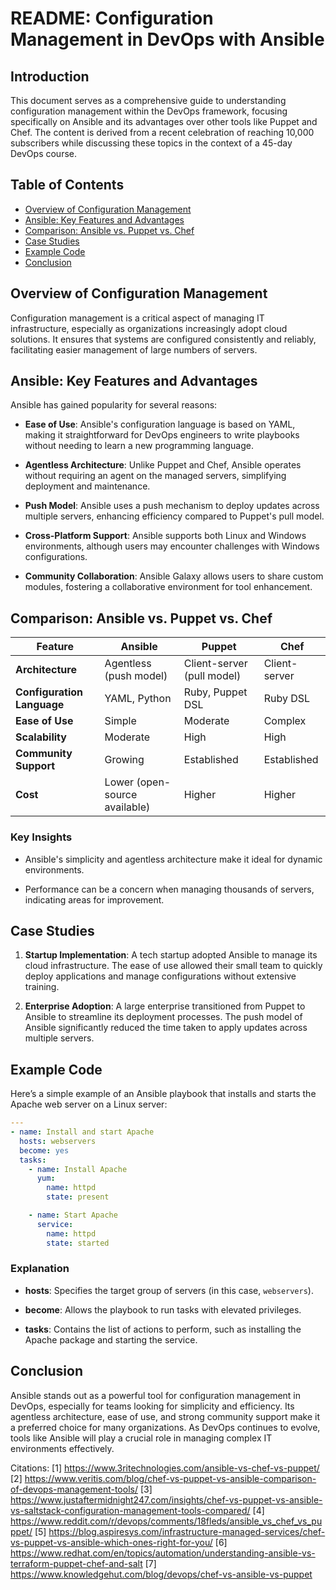 # README: Configuration Management in DevOps with Ansible

## Introduction

This document serves as a comprehensive guide to understanding configuration management within the DevOps framework, focusing specifically on Ansible and its advantages over other tools like Puppet and Chef. The content is derived from a recent celebration of reaching 10,000 subscribers while discussing these topics in the context of a 45-day DevOps course.

## Table of Contents

- [Overview of Configuration Management](#overview-of-configuration-management)
- [Ansible: Key Features and Advantages](#ansible-key-features-and-advantages)
- [Comparison: Ansible vs. Puppet vs. Chef](#comparison-ansible-vs-puppet-vs-chef)
- [Case Studies](#case-studies)
- [Example Code](#example-code)
- [Conclusion](#conclusion)

## Overview of Configuration Management

Configuration management is a critical aspect of managing IT infrastructure, especially as organizations increasingly adopt cloud solutions. It ensures that systems are configured consistently and reliably, facilitating easier management of large numbers of servers.

## Ansible: Key Features and Advantages

Ansible has gained popularity for several reasons:

- **Ease of Use**: Ansible's configuration language is based on YAML, making it straightforward for DevOps engineers to write playbooks without needing to learn a new programming language.
  
- **Agentless Architecture**: Unlike Puppet and Chef, Ansible operates without requiring an agent on the managed servers, simplifying deployment and maintenance.

- **Push Model**: Ansible uses a push mechanism to deploy updates across multiple servers, enhancing efficiency compared to Puppet's pull model.

- **Cross-Platform Support**: Ansible supports both Linux and Windows environments, although users may encounter challenges with Windows configurations.

- **Community Collaboration**: Ansible Galaxy allows users to share custom modules, fostering a collaborative environment for tool enhancement.

## Comparison: Ansible vs. Puppet vs. Chef

| Feature                      | Ansible                          | Puppet                           | Chef                             |
|------------------------------|----------------------------------|----------------------------------|----------------------------------|
| **Architecture**             | Agentless (push model)          | Client-server (pull model)      | Client-server                    |
| **Configuration Language**    | YAML, Python                     | Ruby, Puppet DSL                 | Ruby DSL                         |
| **Ease of Use**              | Simple                           | Moderate                         | Complex                          |
| **Scalability**              | Moderate                         | High                             | High                             |
| **Community Support**        | Growing                          | Established                      | Established                      |
| **Cost**                     | Lower (open-source available)   | Higher                           | Higher                           |

### Key Insights

- Ansible's simplicity and agentless architecture make it ideal for dynamic environments.
  
- Performance can be a concern when managing thousands of servers, indicating areas for improvement.

## Case Studies

1. **Startup Implementation**: A tech startup adopted Ansible to manage its cloud infrastructure. The ease of use allowed their small team to quickly deploy applications and manage configurations without extensive training.

2. **Enterprise Adoption**: A large enterprise transitioned from Puppet to Ansible to streamline its deployment processes. The push model of Ansible significantly reduced the time taken to apply updates across multiple servers.

## Example Code

Here’s a simple example of an Ansible playbook that installs and starts the Apache web server on a Linux server:

```yaml
---
- name: Install and start Apache
  hosts: webservers
  become: yes
  tasks:
    - name: Install Apache
      yum:
        name: httpd
        state: present

    - name: Start Apache
      service:
        name: httpd
        state: started
```

### Explanation

- **hosts**: Specifies the target group of servers (in this case, `webservers`).
  
- **become**: Allows the playbook to run tasks with elevated privileges.

- **tasks**: Contains the list of actions to perform, such as installing the Apache package and starting the service.

## Conclusion

Ansible stands out as a powerful tool for configuration management in DevOps, especially for teams looking for simplicity and efficiency. Its agentless architecture, ease of use, and strong community support make it a preferred choice for many organizations. As DevOps continues to evolve, tools like Ansible will play a crucial role in managing complex IT environments effectively.

Citations:
[1] https://www.3ritechnologies.com/ansible-vs-chef-vs-puppet/
[2] https://www.veritis.com/blog/chef-vs-puppet-vs-ansible-comparison-of-devops-management-tools/
[3] https://www.justaftermidnight247.com/insights/chef-vs-puppet-vs-ansible-vs-saltstack-configuration-management-tools-compared/
[4] https://www.reddit.com/r/devops/comments/18fleds/ansible_vs_chef_vs_puppet/
[5] https://blog.aspiresys.com/infrastructure-managed-services/chef-vs-puppet-vs-ansible-which-ones-right-for-you/
[6] https://www.redhat.com/en/topics/automation/understanding-ansible-vs-terraform-puppet-chef-and-salt
[7] https://www.knowledgehut.com/blog/devops/chef-vs-ansible-vs-puppet